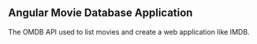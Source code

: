 ## Angular Movie Database Application

The OMDB API used to list movies and create a web application like IMDB.
